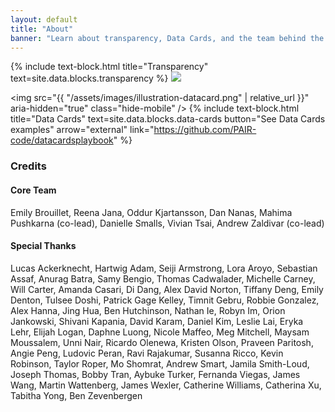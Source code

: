 ```yaml
---
layout: default
title: "About"
banner: "Learn about transparency, Data Cards, and the team behind the Playbook."
---
```


<div class="grid">
  {% include text-block.html
     title="Transparency"
     text=site.data.blocks.transparency %}
  <img src="{{ "/assets/images/illustration-transparency.png" | relative_url }}" aria-hidden="true" class="hide-mobile" />

  <img src="{{ "/assets/images/illustration-datacard.png" | relative_url }}" aria-hidden="true" class="hide-mobile" />
  {% include text-block.html
     title="Data Cards"
     text=site.data.blocks.data-cards
     button="See Data Cards examples"
     arrow="external"
     link="https://github.com/PAIR-code/datacardsplaybook" %}
</div>

### Credits
#### Core Team
Emily Brouillet, Reena Jana, Oddur Kjartansson, Dan Nanas, Mahima Pushkarna (co-lead), Danielle Smalls, Vivian Tsai, Andrew Zaldivar (co-lead)

#### Special Thanks
Lucas Ackerknecht, Hartwig Adam, Seiji Armstrong, Lora Aroyo, Sebastian Assaf, Anurag Batra, Samy Bengio, Thomas Cadwalader, Michelle Carney, Will Carter, Amanda Casari, Di Dang, Alex David Norton, Tiffany Deng, Emily Denton, Tulsee Doshi, Patrick Gage Kelley, Timnit Gebru, Robbie Gonzalez, Alex Hanna, Jing Hua, Ben Hutchinson, Nathan Ie, Robyn Im, Orion Jankowski, Shivani Kapania, David Karam, Daniel Kim, Leslie Lai, Eryka Lehr, Elijah Logan, Daphne Luong, Nicole Maffeo, Meg Mitchell, Maysam Moussalem, Unni Nair, Ricardo Olenewa, Kristen Olson, Praveen Paritosh, Angie Peng, Ludovic Peran, Ravi Rajakumar, Susanna Ricco, Kevin Robinson, Taylor Roper, Mo Shomrat, Andrew Smart, Jamila Smith-Loud, Joseph Thomas, Bobby Tran, Aybuke Turker, Fernanda Viegas, James Wang, Martin Wattenberg, James Wexler, Catherine Williams, Catherina Xu, Tabitha Yong, Ben Zevenbergen
